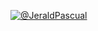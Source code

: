 [![@JeraldPascual](https://i.postimg.cc/sfWLCWjn/JERALDPASCUAL.png)](https://www.facebook.com/Jerald.Pascual.15)
  

